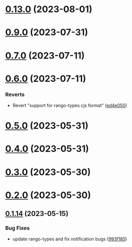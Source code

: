 # [0.13.0](https://github.com/rango-exchange/rango-client/compare/provider-binance-chain-wallet@0.12.0...provider-binance-chain-wallet@0.13.0) (2023-08-01)



# [0.9.0](https://github.com/rango-exchange/rango-client/compare/provider-binance-chain-wallet@0.8.0...provider-binance-chain-wallet@0.9.0) (2023-07-31)



# [0.7.0](https://github.com/rango-exchange/rango-client/compare/provider-binance-chain-wallet@0.6.0...provider-binance-chain-wallet@0.7.0) (2023-07-11)



# [0.6.0](https://github.com/rango-exchange/rango-client/compare/provider-binance-chain-wallet@0.5.0...provider-binance-chain-wallet@0.6.0) (2023-07-11)


### Reverts

* Revert "support for rango-types cjs format" ([ed4e050](https://github.com/rango-exchange/rango-client/commit/ed4e050bfc0dcde7aeffa6b0d73b02080a5721eb))



# [0.5.0](https://github.com/rango-exchange/rango-client/compare/provider-binance-chain-wallet@0.4.0...provider-binance-chain-wallet@0.5.0) (2023-05-31)



# [0.4.0](https://github.com/rango-exchange/rango-client/compare/provider-binance-chain-wallet@0.3.0...provider-binance-chain-wallet@0.4.0) (2023-05-31)



# [0.3.0](https://github.com/rango-exchange/rango-client/compare/provider-binance-chain-wallet@0.2.0...provider-binance-chain-wallet@0.3.0) (2023-05-30)



# [0.2.0](https://github.com/rango-exchange/rango-client/compare/provider-binance-chain-wallet@0.1.15...provider-binance-chain-wallet@0.2.0) (2023-05-30)



## [0.1.14](https://github.com/rango-exchange/rango-client/compare/provider-binance-chain-wallet@0.1.13...provider-binance-chain-wallet@0.1.14) (2023-05-15)


### Bug Fixes

* update rango-types and fix notification bugs ([993f185](https://github.com/rango-exchange/rango-client/commit/993f185e0b8c5e5e15a2c65ba2d85d1f9c8daa90))




